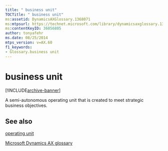 ```yaml
---
title: " business unit"
TOCTitle: " business unit"
ms:assetid: DynamicsAXGlossary.1368071
ms:mtpsurl: https://technet.microsoft.com/library/dynamicsaxglossary.1368071(v=AX.60)
ms:contentKeyID: 36056805
author: tonyafehr
ms.date: 08/25/2014
mtps_version: v=AX.60
f1_keywords:
- Glossary.business unit
---
```


# business unit


[!INCLUDE[archive-banner](includes/archive-banner.md)]

A semi-autonomous operating unit that is created to meet strategic business objectives.

## See also

[operating unit](operating-unit.md)

[Microsoft Dynamics AX glossary](glossary/microsoft-dynamics-ax-glossary.md)

  


